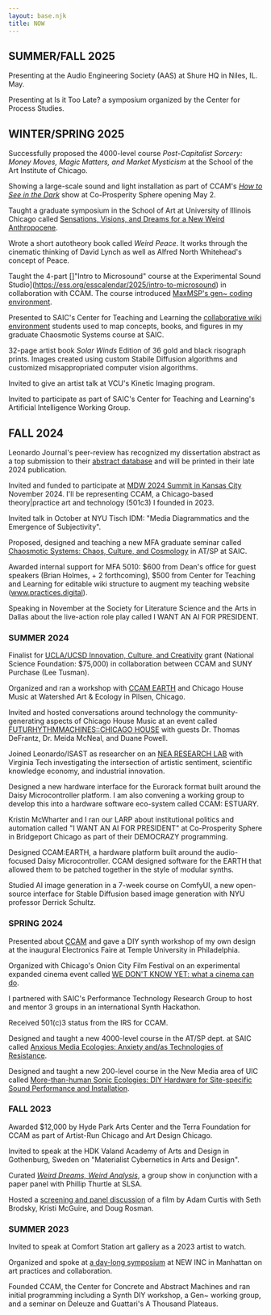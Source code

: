 ```yaml
---
layout: base.njk
title: NOW
---
```


<!-- I am on the job market for both academic jobs (full-time tenure-track || visiting assistant professor) as well as non-academic curatorial and arts organizational positions! I'm happy to talk with hiring committees or
receive recommendations for jobs that will support my work. -->

## SUMMER/FALL 2025

Presenting at the Audio Engineering Society (AAS) at Shure HQ in Niles, IL. May.

Presenting at Is it Too Late? a symposium organized by the Center for Process Studies.

## WINTER/SPRING 2025

Successfully proposed the 4000-level course _Post-Capitalist Sorcery: Money Moves, Magic Matters, and Market Mysticism_ at the School of the Art Institute of Chicago.

Showing a large-scale sound and light installation as part of CCAM's [_How to See in the Dark_](https://ccam.world/projects/how-to-see-in-the-dark/#user-content-fn-17) show at Co-Prosperity Sphere opening May 2.

Taught a graduate symposium in the School of Art at University of Illinois Chicago called [Sensations, Visions, and Dreams for a New Weird Anthropocene](https://practices.digital/uic/art520/schedule/).

Wrote a short autotheory book called _Weird Peace_. It works through the cinematic thinking of David Lynch as well as Alfred North Whitehead's concept of Peace.

Taught the 4-part []"Intro to Microsound" course at the Experimental Sound Studio](https://ess.org/esscalendar/2025/intro-to-microsound) in collaboration with CCAM. The course introduced [MaxMSP's gen~ coding environment](https://docs.cycling74.com/legacy/max8/vignettes/gen_topic).

Presented to SAIC's Center for Teaching and Learning the [collaborative wiki environment](https://diagrammatic.media/chaosmotic-systems-wiki/) students used to map concepts, books, and figures in my graduate Chaosmotic Systems course at SAIC.

32-page artist book _Solar Winds_ Edition of 36 gold and black risograph prints. Images created using custom Stabile Diffusion algorithms and customized misappropriated computer vision algorithms.

Invited to give an artist talk at VCU's Kinetic Imaging program.

Invited to participate as part of SAIC's Center for Teaching and Learning's Artificial Intelligence Working Group.

## FALL 2024

Leonardo Journal's peer-review has recognized my dissertation abstract as a top submission to their [abstract database](https://leonardo.info/graduate-abstracts?gad_source=1&gclid=CjwKCAjwl6-3BhBWEiwApN6_kn8blU9qdZp0qEBIsouYt4SSTRcvjpxzVoBjVI4HgpV_U5gTUt3VixoCOkUQAvD_BwE) and will be printed in their late 2024 publication.

Invited and funded to participate at [MDW 2024 Summit in Kansas City](https://mdw.art/summit) November 2024. I'll be representing CCAM, a Chicago-based theory|practice art and technology (501c3) I founded in 2023.

Invited talk in October at NYU Tisch IDM: "Media Diagrammatics and the Emergence of Subjectivity".

Proposed, designed and teaching a new MFA graduate seminar called [Chaosmotic Systems: Chaos, Culture, and Cosmology](https://practices.digital/saic/mfa5010/) in AT/SP at SAIC.

Awarded internal support for MFA 5010: $600 from Dean's office for guest speakers (Brian Holmes, + 2 forthcoming), $500 from Center for Teaching and Learning for editable wiki structure to augment my teaching website (www.practices.digital).

Speaking in November at the Society for Literature Science and the Arts in Dallas about the live-action role play called I WANT AN AI FOR PRESIDENT.

### SUMMER 2024

Finalist for [UCLA/UCSD Innovation, Culture, and Creativity](https://icc.ucla.edu/invited-workshop-concepts/) grant (National Science Foundation: $75,000) in collaboration between CCAM and SUNY Purchase (Lee Tusman).

Organized and ran a workshop with [CCAM EARTH](https://ccam.world/resources/ccam-earth) and Chicago House Music at Watershed Art & Ecology in Pilsen, Chicago.

Invited and hosted conversations around technology the community-generating aspects of Chicago House Music at an event called [FUTURHYTHMMACHINES::CHICAGO HOUSE](https://ccam.world/programs/24-5-10-future-rhythm-machines-chicago-house/) with guests Dr. Thomas DeFrantz, Dr. Meida McNeal, and Duane Powell.

Joined Leonardo/ISAST as researcher on an [NEA RESEARCH LAB](https://www.arts.gov/initiatives/nea-research-labs/all-nea-research-labs#VPI) with Virginia Tech investigating the intersection of artistic sentiment, scientific knowledge economy, and industrial innovation.

Designed a new hardware interface for the Eurorack format built around the Daisy Microcontroller platform. I am also convening a working group to develop this into a hardware software eco-system called CCAM: ESTUARY.

Kristin McWharter and I ran our LARP about institutional politics and automation called "I WANT AN AI FOR PRESIDENT" at Co-Prosperity Sphere in Bridgeport Chicago as part of their DEMOCRAZY programming.

Designed CCAM:EARTH, a hardware platform built around the audio-focused Daisy Microcontroller. CCAM designed software for the EARTH that allowed them to be patched together in the style of modular synths.

Studied AI image generation in a 7-week course on ComfyUI, a new open-source interface for Stable Diffusion based image generation with NYU professor Derrick Schultz.

### SPRING 2024

Presented about [CCAM](https://ccam.world) and gave a DIY synth workshop of my own design at the inaugural Electronics Faire at Temple University in Philadelphia.

Organized with Chicago's Onion City Film Festival on an experimental expanded cinema event called [WE DON'T KNOW YET: what a cinema can do](https://ccam.world/programs/24-4-05-we-dont-know-what-a-cinema-can-do-sound-video/).

I partnered with SAIC's Performance Technology Research Group to host and mentor 3 groups in an international Synth Hackathon.

Received 501(c)3 status from the IRS for CCAM.

Designed and taught a new 4000-level course in the AT/SP dept. at SAIC called [Anxious Media Ecologies: Anxiety and/as Technologies of Resistance](https://practices.digital/saic/ats4018/).

Designed and taught a new 200-level course in the New Media area of UIC called [More-than-human Sonic Ecologies: DIY Hardware for Site-specific Sound Performance and Installation](https://practices.digital/uic/art250/).

### FALL 2023

Awarded $12,000 by Hyde Park Arts Center and the Terra Foundation for CCAM as part of Artist-Run Chicago and Art Design Chicago.

Invited to speak at the HDK Valand Academy of Arts and Design in Gothenburg, Sweden on "Materialist Cybernetics in Arts and Design".

Curated [_Weird Dreams, Weird Analysis_](https://ccam.world/programs/23-10-weird-dreams-vernissage/), a group show in conjunction with a paper panel with Phillip Thurtle at SLSA.

Hosted a [screening and panel discussion](https://ccam.world/programs/23-9-all-watched-over/) of a film by Adam Curtis with Seth Brodsky, Kristi McGuire, and Doug Rosman.

### SUMMER 2023

Invited to speak at Comfort Station art gallery as a 2023 artist to watch.

Organized and spoke at [a day-long symposium](https://ccam.world/programs/23-07-03-informal-informations/) at NEW INC in Manhattan on art practices and collaboration.

Founded CCAM, the Center for Concrete and Abstract Machines and ran initial programming including a Synth DIY workshop, a Gen~ working group, and a seminar on Deleuze and Guattari's A Thousand Plateaus.
